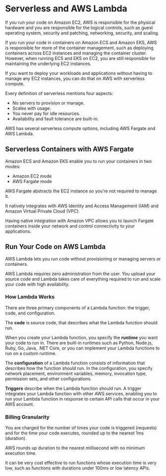 # Serverless and AWS Lambda

If you run your code on Amazon EC2, AWS is responsible for the physical hardware and you are responsible for the logical controls, such as guest operating system, security and patching, networking, security, and scaling.

If you run your code in containers on Amazon ECS and Amazon EKS, AWS is responsible for more of the container management, such as deploying containers across EC2 instances and managing the container cluster. However, when running ECS and EKS on EC2, you are still responsible for maintaining the underlying EC2 instances.

If you want to deploy your workloads and applications without having to manage any EC2 instances, you can do that on AWS with serverless compute.

Every definition of serverless mentions four aspects:

- No servers to provision or manage.
- Scales with usage.
- You never pay for idle resources.
- Availability and fault tolerance are built-in.

AWS has several serverless compute options, including AWS Fargate and AWS Lambda.

## Serverless Containers with AWS Fargate

Amazon ECS and Amazon EKS enable you to run your containers in two modes:

- Amazon EC2 mode
- AWS Fargate mode

AWS Fargate abstracts the EC2 instance so you’re not required to manage it.

It natively integrates with AWS Identity and Access Management (IAM) and Amazon Virtual Private Cloud (VPC). 

Having native integration with Amazon VPC allows you to launch Fargate containers inside your network and control connectivity to your applications.

## Run Your Code on AWS Lambda

AWS Lambda lets you run code without provisioning or managing servers or containers.

AWS Lambda requires zero administration from the user. You upload your source code and Lambda takes care of everything required to run and scale your code with high availability.

### How Lambda Works

There are three primary components of a Lambda function: the trigger, code, and configuration.

The **code** is source code, that describes what the Lambda function should run.

When you create your Lambda function, you specify the **runtime** you want your code to run in. There are built-in runtimes such as Python, Node.js, Ruby, Go, Java, .NET Core, or you can implement your Lambda functions to run on a custom runtime.

The **configuration** of a Lambda function consists of information that describes how the function should run. In the configuration, you specify network placement, environment variables, memory, invocation type, permission sets, and other configurations.

**Triggers** describe when the Lambda function should run. A trigger integrates your Lambda function with other AWS services, enabling you to run your Lambda function in response to certain API calls that occur in your AWS account. 

### Billing Granularity

You are charged for the number of times your code is triggered (requests) and for the time your code executes, rounded up to the nearest 1ms (duration).

AWS rounds up duration to the nearest millisecond with no minimum execution time.

It can be very cost effective to run functions whose execution time is very low, such as functions with durations under 100ms or low latency APIs.